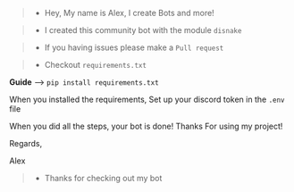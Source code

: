 > - Hey, My name is Alex, I create Bots and more!



> - I created this community bot with the module ``disnake``



> - If you having issues please make a ``Pull request``



> - Checkout  ```requirements.txt```



**Guide** -->
``pip install requirements.txt`` 

When you installed the requirements, Set up your discord token in the ``.env`` file

When you did all the steps, your bot is done!
Thanks For using my project!

Regards,

Alex


> - Thanks for checking out my bot

